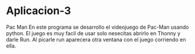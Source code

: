 # Aplicacion-3
 Pac Man
 En este programa se desarrollo el videojuego de Pac-Man usando python. El juego es muy facil de usar solo nesecitas abrirlo en Thonny y darle Run. Al picarle run aparecera otra ventana con el juego corriendo en ella.
 
 
 